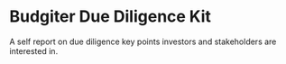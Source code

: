 # Budgiter Due Diligence Kit

A self report on due diligence key points investors and stakeholders are interested in.

